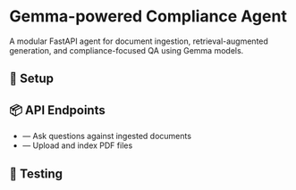 # Gemma-powered Compliance Agent

A modular FastAPI agent for document ingestion, retrieval-augmented generation, and compliance-focused QA using Gemma models.

## 🚀 Setup


## 📦 API Endpoints
-  — Ask questions against ingested documents
-  — Upload and index PDF files

## 🧪 Testing

